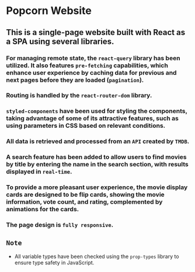 # Popcorn Website

## This is a single-page website built with React as a SPA using several libraries.

### For managing remote state, the `react-query` library has been utilized. It also features `pre-fetching` capabilities, which enhance user experience by caching data for previous and next pages before they are loaded (`pagination`).

### Routing is handled by the `react-router-dom` library.

### `styled-components` have been used for styling the components, taking advantage of some of its attractive features, such as using parameters in CSS based on relevant conditions.

### All data is retrieved and processed from an `API` created by `TMDB`.

### A search feature has been added to allow users to find movies by title by entering the name in the search section, with results displayed in `real-time`.

### To provide a more pleasant user experience, the movie display cards are designed to be flip cards, showing the movie information, vote count, and rating, complemented by animations for the cards.

### The page design is `fully responsive`.

## `Note`

- All variable types have been checked using the `prop-types` library to ensure type safety in JavaScript.
